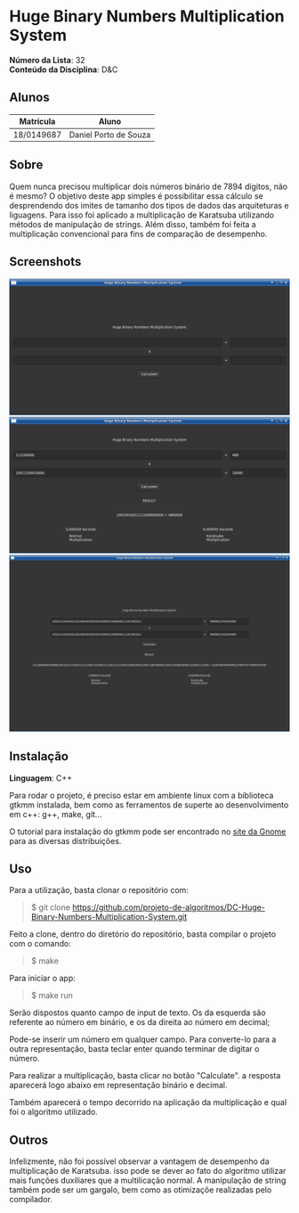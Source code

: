 # Huge Binary Numbers Multiplication System

**Número da Lista**: 32<br>
**Conteúdo da Disciplina**: D&C<br>

## Alunos
|Matrícula | Aluno |
| -- | -- |
| 18/0149687  |  Daniel Porto de Souza |

## Sobre 
Quem nunca precisou multiplicar dois números binário de 7894 dígitos, não é mesmo? O objetivo deste app simples é possibilitar essa cálculo se desprendendo dos imites de tamanho dos tipos de dados das arquiteturas e liguagens. Para isso foi aplicado a multiplicação de Karatsuba utilizando métodos de manipulação de strings. Além disso, também foi feita a multiplicação convencional para fins de comparação de desempenho.

## Screenshots
![](/assets/screenshots/dc-img01.png)
![](/assets/screenshots/dc-img02.png)
![](/assets/screenshots/dc-img03.png)

## Instalação 
**Linguagem**: C++<br>

Para rodar o projeto, é preciso estar em ambiente linux com a biblioteca gtkmm instalada, bem como as ferramentos de superte ao desenvolvimento em c++: g++, make, git...

O tutorial para instalação do gtkmm pode ser encontrado no [site da Gnome](https://gnome.pages.gitlab.gnome.org/gtkmm-documentation/chapter-installation.html) para as diversas distribuições.

## Uso 
Para a utilização, basta clonar o repositório com:
> $ git clone https://github.com/projeto-de-algoritmos/DC-Huge-Binary-Numbers-Multiplication-System.git

Feito a clone, dentro do diretório do repositório, basta compilar o projeto com o comando:

> $ make

Para iniciar o app:

> $ make run

Serão dispostos quanto campo de input de texto. Os da esquerda são referente ao número em binário, e os da direita ao número em decimal;

Pode-se inserir um número em qualquer campo. Para converte-lo para a outra representação, basta teclar enter quando terminar de digitar o número.

Para realizar a multiplicação, basta clicar no botão "Calculate". a resposta aparecerá logo abaixo em representação binário e decimal. 

Também aparecerá o tempo decorrido na aplicação da multiplicação e qual foi o algoritmo utilizado.

## Outros 
Infelizmente, não foi possível observar a vantagem de desempenho da multiplicação de Karatsuba. isso pode se dever ao fato do algoritmo utilizar mais funções duxiliares que a multilicação normal. A manipulação de string também pode ser um gargalo, bem como as otimizaçõe realizadas pelo compilador.



